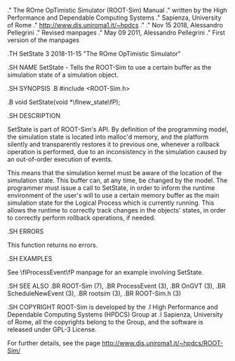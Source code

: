 .\" The ROme OpTimistic Simulator (ROOT-Sim) Manual
.\" written by the High Performance and Dependable Computing Systems
.\" Sapienza, University of Rome
.\" http://www.dis.uniroma1.it/~hpdcs
.\"
.\" Nov 15 2018, Alessandro Pellegrini
.\" 	Revised manpages
.\" May 09 2011, Alessandro Pellegrini
.\" 	First version of the manpages

.TH SetState 3 2018-11-15 "The ROme OpTimistic Simulator"

.SH NAME
SetState - Tells the ROOT-Sim to use a certain buffer as the simulation state of a simulation object.

.SH SYNOPSIS
.B #include <ROOT-Sim.h>


.B void SetState(void *\fInew_state\fP);


.SH DESCRIPTION

SetState is part of ROOT-Sim's API. By definition of the programming model, the simulation
state is located into malloc'd memory, and the platform silently and transparently restores
it to previous one, whenever a rollback operation is performed, due to an inconsistency
in the simulation caused by an out-of-order execution of events.

This means that the simulation kernel must be aware of the location of the simulation state.
This buffer can, at any time, be changed by the model. The programmer must issue a call to
SetState, in order to inform the runtime environment of the user's will to use a certain
memory buffer as the main simulation state for the Logical Process which is currently running.
This allows the runtime to correctly track changes in the objects' states, in order to
correctly perform rollback operations, if needed.

.SH ERRORS

This function returns no errors.

.SH EXAMPLES

See \fIProcessEvent\fP manpage for an example involving SetState.

.SH SEE ALSO
.BR ROOT-Sim (7),
.BR ProcessEvent (3),
.BR OnGVT (3),
.BR ScheduleNewEvent (3),
.BR rootsim (3),
.BR ROOT-Sim.h (3)

.SH COPYRIGHT
ROOT-Sim is developed by the
.I High Performance and Dependable Computing Systems
(HPDCS) Group at
.I Sapienza, University of Rome,
all the copyrights belong to the Group, and the software is released under GPL-3 License.


For further details, see the page http://www.dis.uniroma1.it/~hpdcs/ROOT-Sim/
